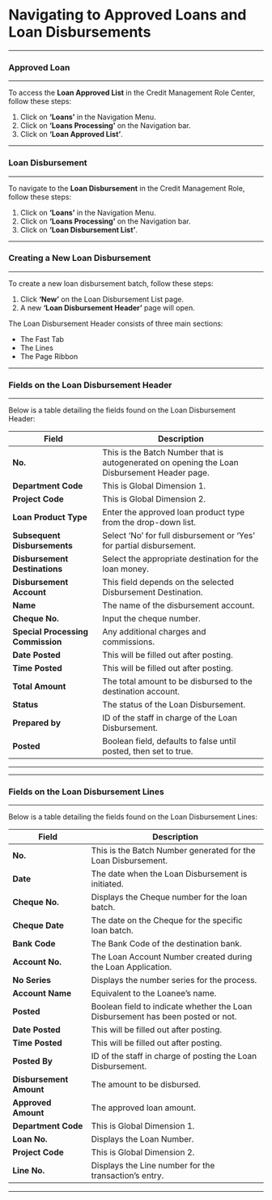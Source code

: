 # Navigating to Approved Loans and Loan Disbursements
---

### Approved Loan
---

To access the **Loan Approved List** in the Credit Management Role Center, follow these steps:

1. Click on **‘Loans’** in the Navigation Menu.
   <!-- ![Loans Navigation Menu](./path-to-your-screenshot/loans-navigation-menu.png) -->
2. Click on **‘Loans Processing’** on the Navigation bar.
   <!-- ![Loans Processing Navigation Bar](./path-to-your-screenshot/loans-processing-navigation-bar.png) -->
3. Click on **‘Loan Approved List’**.
   <!-- ![Loan Approved List](./path-to-your-screenshot/loan-approved-list.png) -->

---
### Loan Disbursement
---

To navigate to the **Loan Disbursement** in the Credit Management Role, follow these steps:

1. Click on **‘Loans’** in the Navigation Menu.
   <!-- ![Loans Navigation Menu](./path-to-your-screenshot/loans-navigation-menu.png) -->
2. Click on **‘Loans Processing’** on the Navigation bar.
   <!-- ![Loans Processing Navigation Bar](./path-to-your-screenshot/loans-processing-navigation-bar.png) -->
3. Click on **‘Loan Disbursement List’**.
   <!-- ![Loan Disbursement List](./path-to-your-screenshot/loan-disbursement-list.png) -->

---
### Creating a New Loan Disbursement
---

To create a new loan disbursement batch, follow these steps:

1. Click **‘New’** on the Loan Disbursement List page.
   <!-- ![New Loan Disbursement](./path-to-your-screenshot/new-loan-disbursement.png) -->
2. A new **‘Loan Disbursement Header’** page will open.
   <!-- ![Loan Disbursement Header](./path-to-your-screenshot/loan-disbursement-header.png) -->

The Loan Disbursement Header consists of three main sections:
- The Fast Tab
- The Lines
- The Page Ribbon

---
### Fields on the Loan Disbursement Header
---

Below is a table detailing the fields found on the Loan Disbursement Header:

| Field                         | Description                                                                 |
|-------------------------------|-----------------------------------------------------------------------------|
| **No.**                       | This is the Batch Number that is autogenerated on opening the Loan Disbursement Header page. |
| **Department Code**           | This is Global Dimension 1.                                                 |
| **Project Code**              | This is Global Dimension 2.                                                 |
| **Loan Product Type**         | Enter the approved loan product type from the drop-down list.               |
| **Subsequent Disbursements**  | Select ‘No’ for full disbursement or ‘Yes’ for partial disbursement.        |
| **Disbursement Destinations** | Select the appropriate destination for the loan money.                      |
| **Disbursement Account**      | This field depends on the selected Disbursement Destination.                |
| **Name**                      | The name of the disbursement account.                                        |
| **Cheque No.**                | Input the cheque number.                                                    |
| **Special Processing Commission** | Any additional charges and commissions.                                  |
| **Date Posted**               | This will be filled out after posting.                                      |
| **Time Posted**               | This will be filled out after posting.                                      |
| **Total Amount**              | The total amount to be disbursed to the destination account.                |
| **Status**                    | The status of the Loan Disbursement.                                        |
| **Prepared by**               | ID of the staff in charge of the Loan Disbursement.                         |
| **Posted**                    | Boolean field, defaults to false until posted, then set to true.            |

---
---
### Fields on the Loan Disbursement Lines
---

Below is a table detailing the fields found on the Loan Disbursement Lines:

| Field              | Description                                                                           |
|--------------------|---------------------------------------------------------------------------------------|
| **No.**            | This is the Batch Number generated for the Loan Disbursement.                         |
| **Date**           | The date when the Loan Disbursement is initiated.                                      |
| **Cheque No.**     | Displays the Cheque number for the loan batch.                                         |
| **Cheque Date**    | The date on the Cheque for the specific loan batch.                                    |
| **Bank Code**      | The Bank Code of the destination bank.                                                 |
| **Account No.**    | The Loan Account Number created during the Loan Application.                           |
| **No Series**      | Displays the number series for the process.                                            |
| **Account Name**   | Equivalent to the Loanee’s name.                                                       |
| **Posted**         | Boolean field to indicate whether the Loan Disbursement has been posted or not.        |
| **Date Posted**    | This will be filled out after posting.                                                 |
| **Time Posted**    | This will be filled out after posting.                                                 |
| **Posted By**      | ID of the staff in charge of posting the Loan Disbursement.                            |
| **Disbursement Amount** | The amount to be disbursed.                                                       |
| **Approved Amount** | The approved loan amount.                                                             |
| **Department Code** | This is Global Dimension 1.                                                           |
| **Loan No.**       | Displays the Loan Number.                                                              |
| **Project Code**   | This is Global Dimension 2.                                                            |
| **Line No.**       | Displays the Line number for the transaction’s entry.                                   |


---
